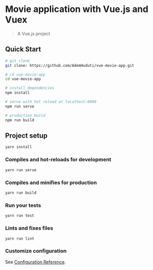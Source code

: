# Movie application with Vue.js and Vuex

> A Vue.js project

## Quick Start

``` bash
# git clone
git clone: https://github.com/AdemHuduti/vue-movie-app.git

# cd vue-movie-app
cd vue-movie-app

# install dependencies
npm install

# serve with hot reload at localhost:8080
npm run serve

# production build
npm run build
```

## Project setup
```
yarn install
```

### Compiles and hot-reloads for development
```
yarn run serve
```

### Compiles and minifies for production
```
yarn run build
```

### Run your tests
```
yarn run test
```

### Lints and fixes files
```
yarn run lint
```

### Customize configuration
See [Configuration Reference](https://cli.vuejs.org/config/).
